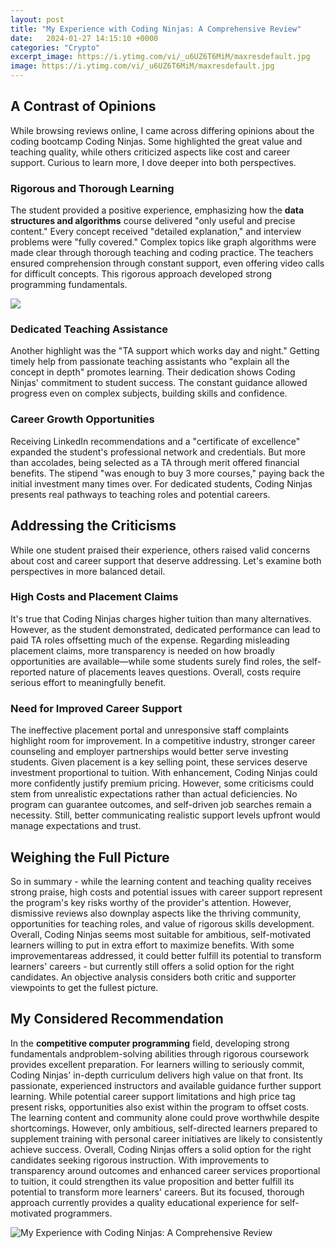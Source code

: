 ```yaml
---
layout: post
title: "My Experience with Coding Ninjas: A Comprehensive Review"
date:   2024-01-27 14:15:10 +0000
categories: "Crypto"
excerpt_image: https://i.ytimg.com/vi/_u6UZ6T6MiM/maxresdefault.jpg
image: https://i.ytimg.com/vi/_u6UZ6T6MiM/maxresdefault.jpg
---
```


## **A Contrast of Opinions**
While browsing reviews online, I came across differing opinions about the coding bootcamp Coding Ninjas. Some highlighted the great value and teaching quality, while others criticized aspects like cost and career support. Curious to learn more, I dove deeper into both perspectives.
### Rigorous and Thorough Learning 
The student provided a positive experience, emphasizing how the **data structures and algorithms** course delivered "only useful and precise content." Every concept received "detailed explanation," and interview problems were "fully covered." Complex topics like graph algorithms were made clear through thorough teaching and coding practice. The teachers ensured comprehension through constant support, even offering video calls for difficult concepts. This rigorous approach developed strong programming fundamentals.

![](https://i.ytimg.com/vi/8u9KAR60bjQ/maxresdefault.jpg)
### Dedicated Teaching Assistance  
Another highlight was the "TA support which works day and night." Getting timely help from passionate teaching assistants who "explain all the concept in depth" promotes learning. Their dedication shows Coding Ninjas' commitment to student success. The constant guidance allowed progress even on complex subjects, building skills and confidence.
### Career Growth Opportunities
Receiving LinkedIn recommendations and a "certificate of excellence" expanded the student's professional network and credentials. But more than accolades, being selected as a TA through merit offered financial benefits. The stipend "was enough to buy 3 more courses," paying back the initial investment many times over. For dedicated students, Coding Ninjas presents real pathways to teaching roles and potential careers.
## **Addressing the Criticisms** 
While one student praised their experience, others raised valid concerns about cost and career support that deserve addressing. Let's examine both perspectives in more balanced detail.
### High Costs and Placement Claims
It's true that Coding Ninjas charges higher tuition than many alternatives. However, as the student demonstrated, dedicated performance can lead to paid TA roles offsetting much of the expense. Regarding misleading placement claims, more transparency is needed on how broadly opportunities are available—while some students surely find roles, the self-reported nature of placements leaves questions. Overall, costs require serious effort to meaningfully benefit. 
### Need for Improved Career Support 
The ineffective placement portal and unresponsive staff complaints highlight room for improvement. In a competitive industry, stronger career counseling and employer partnerships would better serve investing students. Given placement is a key selling point, these services deserve investment proportional to tuition. With enhancement, Coding Ninjas could more confidently justify premium pricing. 
However, some criticisms could stem from unrealistic expectations rather than actual deficiencies. No program can guarantee outcomes, and self-driven job searches remain a necessity. Still, better communicating realistic support levels upfront would manage expectations and trust.
## **Weighing the Full Picture**  
So in summary - while the learning content and teaching quality receives strong praise, high costs and potential issues with career support represent the program's key risks worthy of the provider's attention. However, dismissive reviews also downplay aspects like the thriving community, opportunities for teaching roles, and value of rigorous skills development. 
Overall, Coding Ninjas seems most suitable for ambitious, self-motivated learners willing to put in extra effort to maximize benefits. With some improvementareas addressed, it could better fulfill its potential to transform learners' careers - but currently still offers a solid option for the right candidates. An objective analysis considers both critic and supporter viewpoints to get the fullest picture.
## **My Considered Recommendation**
In the **competitive computer programming** field, developing strong fundamentals andproblem-solving abilities through rigorous coursework provides excellent preparation. For learners willing to seriously commit, Coding Ninjas' in-depth curriculum delivers high value on that front. Its passionate, experienced instructors and available guidance further support learning. 
While potential career support limitations and high price tag present risks, opportunities also exist within the program to offset costs. The learning content and community alone could prove worthwhile despite shortcomings. However, only ambitious, self-directed learners prepared to supplement training with personal career initiatives are likely to consistently achieve success.
Overall, Coding Ninjas offers a solid option for the right candidates seeking rigorous instruction. With improvements to transparency around outcomes and enhanced career services proportional to tuition, it could strengthen its value proposition and better fulfill its potential to transform more learners' careers. But its focused, thorough approach currently provides a quality educational experience for self-motivated programmers.

 ![My Experience with Coding Ninjas: A Comprehensive Review](https://i.ytimg.com/vi/_u6UZ6T6MiM/maxresdefault.jpg)